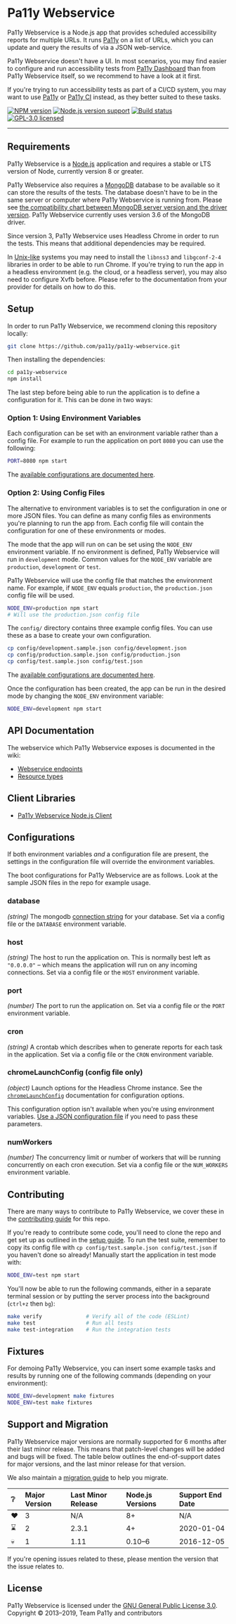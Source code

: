 # Pa11y Webservice

Pa11y Webservice is a Node.js app that provides scheduled accessibility reports for multiple URLs. It runs [Pa11y][pa11y] on a list of URLs, which you can update and query the results of via a JSON web-service.

Pa11y Webservice doesn't have a UI. In most scenarios, you may find easier to configure and run accessibility tests from [Pa11y Dashboard][pa11y-dashboard] than from Pa11y Webservice itself, so we recommend to have a look at it first.

If you're trying to run accessibility tests as part of a CI/CD system, you may want to use [Pa11y][pa11y] or [Pa11y CI][pa11y-ci] instead, as they better suited to these tasks.

[![NPM version][shield-npm]][info-npm]
[![Node.js version support][shield-node]][info-node]
[![Build status][shield-build]][info-build]
[![GPL-3.0 licensed][shield-license]][info-license]

---

## Requirements

Pa11y Webservice is a [Node.js][node] application and requires a stable or LTS version of Node, currently version 8 or greater.

Pa11y Webservice also requires a [MongoDB][mongo] database to be available so it can store the results of the tests. The database doesn't have to be in the same server or computer where Pa11y Webservice is running from.
Please see [the compatibility chart between MongoDB server version and the driver version](https://docs.mongodb.com/drivers/node/compatibility). Pa11y Webservice currently uses version 3.6 of the MongoDB driver.

Since version 3, Pa11y Webservice uses Headless Chrome in order to run the tests. This means that additional dependencies may be required.

In [Unix-like](https://en.wikipedia.org/wiki/Unix-like) systems you may need to install the `libnss3` and `libgconf-2-4` libraries in order to be able to run Chrome. If you're trying to run the app in a headless environment (e.g. the cloud, or a headless server), you may also need to configure Xvfb before. Please refer to the documentation from your provider for details on how to do this.

## Setup

In order to run Pa11y Webservice, we recommend cloning this repository locally:

```sh
git clone https://github.com/pa11y/pa11y-webservice.git
```

Then installing the dependencies:

```sh
cd pa11y-webservice
npm install
```

The last step before being able to run the application is to define a configuration for it. This can be done in two ways:

### Option 1: Using Environment Variables

Each configuration can be set with an environment variable rather than a config file. For example to run the application on port `8080` you can use the following:

```sh
PORT=8080 npm start
```

The [available configurations are documented here](#configurations).

### Option 2: Using Config Files

The alternative to environment variables is to set the configuration in one or more JSON files. You can define as many config files as environments you're planning to run the app from. Each config file will contain the configuration for one of these environments or modes.

The mode that the app will run on can be set using the `NODE_ENV` environment variable. If no environment is defined, Pa11y Webservice will run in `development` mode. Common values for the `NODE_ENV` variable are `production`, `development` or `test`.

Pa11y Webservice will use the config file that matches the environment name. For example, if `NODE_ENV` equals `production`, the `production.json` config file will be used.

```sh
NODE_ENV=production npm start
# Will use the production.json config file
```

The `config/` directory contains three example config files. You can use these as a base to create your own configuration.

```sh
cp config/development.sample.json config/development.json
cp config/production.sample.json config/production.json
cp config/test.sample.json config/test.json
```

The [available configurations are documented here](#configurations).

Once the configuration has been created, the app can be run in the desired mode by changing the `NODE_ENV` environment variable:

```sh
NODE_ENV=development npm start
```

## API Documentation

The webservice which Pa11y Webservice exposes is documented in the wiki:

- [Webservice endpoints][wiki-web-service]
- [Resource types][wiki-resources]

## Client Libraries

- [Pa11y Webservice Node.js Client][pa11y-webservice-client-node]

## Configurations

If both environment variables _and_ a configuration file are present, the settings in the configuration file will override the environment variables.

The boot configurations for Pa11y Webservice are as follows. Look at the sample JSON files in the repo for example usage.

### database

*(string)* The mongodb [connection string][mongo-connection-string] for your database. Set via a config file or the `DATABASE` environment variable.

### host

*(string)* The host to run the application on. This is normally best left as `"0.0.0.0"` – which means the application will run on any incoming connections. Set via a config file or the `HOST` environment variable.

### port

*(number)* The port to run the application on. Set via a config file or the `PORT` environment variable.

### cron

*(string)* A crontab which describes when to generate reports for each task in the application. Set via a config file or the `CRON` environment variable.

### chromeLaunchConfig (config file only)

*(object)* Launch options for the Headless Chrome instance. See the [`chromeLaunchConfig`](https://github.com/pa11y/pa11y#chromelaunchconfig-object) documentation for configuration options.

This configuration option isn't available when you're using environment variables. [Use a JSON configuration file](https://github.com/pa11y/pa11y-webservice#option-2-using-config-files) if you need to pass these parameters.

### numWorkers
*(number)* The concurrency limit or number of workers that will be running concurrently on each cron execution. Set via a config file or the `NUM_WORKERS` environment variable.

Contributing
------------

There are many ways to contribute to Pa11y Webservice, we cover these in the [contributing guide](CONTRIBUTING.md) for this repo.

If you're ready to contribute some code, you'll need to clone the repo and get set up as outlined in the [setup guide](#setup). To run the test suite, remember to copy its config file with `cp config/test.sample.json config/test.json` if you haven't done so already! Manually start the application in test mode with:

```sh
NODE_ENV=test npm start
```

You'll now be able to run the following commands, either in a separate terminal session or by putting the server process into the background (`ctrl+z` then `bg`):

```sh
make verify              # Verify all of the code (ESLint)
make test                # Run all tests
make test-integration    # Run the integration tests
```

## Fixtures

For demoing Pa11y Webservice, you can insert some example tasks and results by running one of the following commands (depending on your environment):

```sh
NODE_ENV=development make fixtures
NODE_ENV=test make fixtures
```

## Support and Migration

Pa11y Webservice major versions are normally supported for 6 months after their last minor release. This means that patch-level changes will be added and bugs will be fixed. The table below outlines the end-of-support dates for major versions, and the last minor release for that version.

We also maintain a [migration guide](MIGRATION.md) to help you migrate.

| :grey_question: | Major Version | Last Minor Release | Node.js Versions | Support End Date |
| :-------------- | :------------ | :----------------- | :--------------- | :--------------- |
| :heart:         | 3             | N/A                | 8+               | N/A              |
| :hourglass:       | 2             | 2.3.1              | 4+               | 2020-01-04       |
| :skull:         | 1             | 1.11               | 0.10–6           | 2016-12-05       |

If you're opening issues related to these, please mention the version that the issue relates to.

## License

Pa11y Webservice is licensed under the [GNU General Public License 3.0][info-license].<br/>
Copyright &copy; 2013–2019, Team Pa11y and contributors

[gpl]: http://www.gnu.org/licenses/gpl-3.0.html
[mongo]: http://www.mongodb.org/
[mongo-connection-string]: http://docs.mongodb.org/manual/reference/connection-string/
[node]: http://nodejs.org/
[pa11y]: https://github.com/pa11y/pa11y
[pa11y-ci]: https://github.com/pa11y/pa11y-ci
[pa11y-dashboard]: https://github.com/pa11y/pa11y-dashboard
[pa11y-docs]: https://github.com/pa11y/pa11y#installing
[pa11y-webservice-client-node]: https://github.com/pa11y/pa11y-webservice-client-node
[phantom]: http://phantomjs.org/
[travis]: https://travis-ci.org/pa11y/pa11y-webservice
[travis-img]: https://travis-ci.org/pa11y/pa11y-webservice.png?branch=master
[wiki-web-service]: https://github.com/pa11y/pa11y-webservice/wiki/Web-Service-Endpoints
[wiki-resources]: https://github.com/pa11y/pa11y-webservice/wiki/Resource-Types

[info-license]: LICENSE
[info-node]: package.json
[info-npm]: https://www.npmjs.com/package/pa11y-webservice
[info-build]: https://travis-ci.org/pa11y/pa11y-webservice
[shield-license]: https://img.shields.io/badge/license-GPL%203.0-blue.svg
[shield-node]: https://img.shields.io/node/v/pa11y-webservice
[shield-npm]: https://img.shields.io/npm/v/pa11y-webservice.svg
[shield-build]: https://img.shields.io/travis/pa11y/pa11y-webservice/master.svg
